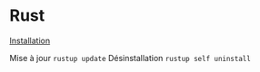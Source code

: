 # Rust

[Installation](https://www.rust-lang.org/fr/tools/install)

Mise à jour `rustup update`
Désinstallation `rustup self uninstall`